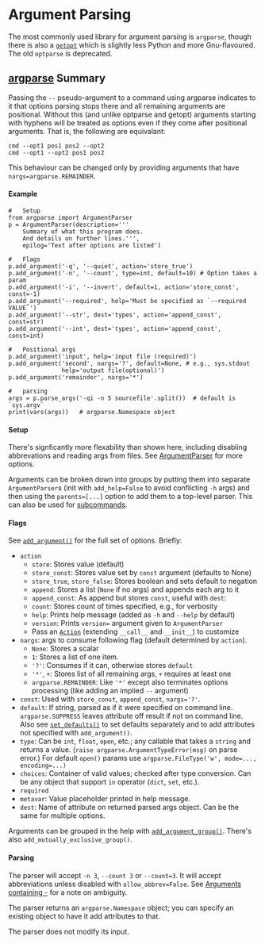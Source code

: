 Argument Parsing
================

The most commonly used library for argument parsing is `argparse`,
though there is also a [`getopt`] which is slightly less Python and
more Gnu-flavoured. The old `optparse` is deprecated.

[argparse] Summary
------------------

Passing the `--` pseudo-argument to a command using argparse indicates
to it that options parsing stops there and all remaining arguments are
positional. Without this (and unlike optparse and getopt) arguments
starting with hyphens will be treated as options even if they come
after positional arguments. That is, the following are equivalant:

    cmd --opt1 pos1 pos2 --opt2
    cmd --opt1 --opt2 pos1 pos2

This behaviour can be changed only by providing arguments that have
`nargs=argparse.REMAINDER`.

#### Example

    #   Setup
    from argparse import ArgumentParser
    p = ArgumentParser(description='''
        Summary of what this program does.
        And details on further lines.''',
        epilog='Text after options are listed')

    #   Flags
    p.add_argument('-q', '--quiet', action='store_true')
    p.add_argument('-n', '--count', type=int, default=10) # Option takes a param
    p.add_argument('-i', '--invert', default=1, action='store_const', const=-1)
    p.add_argument('--required', help='Must be specified as `--required VALUE`')
    p.add_argument('--str', dest='types', action='append_const', const=str)
    p.add_argument('--int', dest='types', action='append_const', const=int)

    #   Positional args
    p.add_argument('input', help='input file (required)')
    p.add_argument('second', nargs='?', default=None, # e.g., sys.stdout
                   help='output file(optional)')
    p.add_argument('remainder', nargs='*')

    #   parsing
    args = p.parse_args('-qi -n 5 sourcefile'.split())  # default is `sys.argv`
    print(vars(args))   # argparse.Namespace object

#### Setup

There's signficantly more flexability than shown here, including
disabling abbrevations and reading args from files. See
[ArgumentParser] for more options.

Arguments can be broken down into groups by putting them into separate
`ArgumentParser`s (init with `add_help=False` to avoid conflicting
`-h` args) and then using the `parents=[...]` option to add them to a
top-level parser. This can also be used for [subcommands].

#### Flags

See [`add_argument()`] for the full set of options. Briefly:
* `action`
  * `store`: Stores value (default)
  * `store_const`: Stores value set by `const` argument (defaults to None)
  * `store_true`, `store_false`: Stores boolean and sets default to negation
  * `append`: Stores a list (`None` if no args) and appends each arg to it
  * `append_const`: As append but stores `const`, useful with `dest`:
  * `count`: Stores count of times specified, e.g., for verbosity
  * `help`: Prints help message (added as `-h` and `--help` by default)
  * `version`: Prints `version=` argument given to `ArgumentParser`
  * Pass an [`Action`] (extending `__call__` and `__init__`) to customize
* `nargs`: args to consume following flag (default determined by `action`).
  * `None`: Stores a scalar
  * `1`: Stores a list of one item.
  * `'?'`: Consumes if it can, otherwise stores `default`
  * `'*'`, `+`: Stores list of all remaining args, `+` requires at least one
  * `argparse.REMAINDER`: Like `'*'` except also terminates options
    processing (like adding an implied `--` argument)
* `const`: Used with `store_const`, `append_const`, `nargs='?'`.
* `default`: If string, parsed as if it were specified on command line.
  `argparse.SUPPRESS` leaves attribute off result if not on command line.
  Also see [`set_defaults()`] to set defaults separately and to add
  attributes not specified with `add_argument()`.
* `type`: Can be `int`, `float`, `open`, etc.; any callable that takes a
  `string` and returns a value. (`raise argparse.ArgumentTypeError(msg)`
  on parse error.) For default `open()` params use
  `argparse.FileType('w', mode=..., encoding=...)`
* `choices`: Container of valid values; checked after type conversion.
  Can be any object that support `in` operator (`dict`, `set`, etc.).
* `required`
* `metavar`: Value placeholder printed in help message.
* `dest`: Name of attribute on returned parsed args object.
  Can be the same for multiple options.

Arguments can be grouped in the help with [`add_argument_group()`].
There's also `add_mutually_exclusive_group()`.

#### Parsing

The parser will accept `-n 3`, `--count 3` or `--count=3`. It will
accept abbreviations unless disabled with `allow_abbrev=False`. See
[Arguments containing -][arg-] for a note on ambiguity.

The parser returns an `argparse.Namespace` object; you can specify an
existing object to have it add attributes to that.

The parser does not modify its input. 



[ArgumentParser]: https://docs.python.org/3/library/argparse.html#argumentparser-objects
[`Action`]: https://docs.python.org/3/library/argparse.html#argparse.Action
[`add_argument()`]: https://docs.python.org/3/library/argparse.html#the-add-argument-method
[`add_argument_group()`]: https://docs.python.org/3/library/argparse.html#argument-groups
[`getopt`]: https://docs.python.org/3/library/getopt.html
[`set_defaults()`]: https://docs.python.org/3/library/argparse.html#argparse.ArgumentParser.set_defaults
[`sys.argv`]: https://docs.python.org/3/library/sys.html#sys.argv
[arg-]: https://docs.python.org/3/library/argparse.html#arguments-containing
[argparse]: https://docs.python.org/3/library/argparse.html
[subcommands]: https://docs.python.org/3/library/argparse.html#sub-commands
